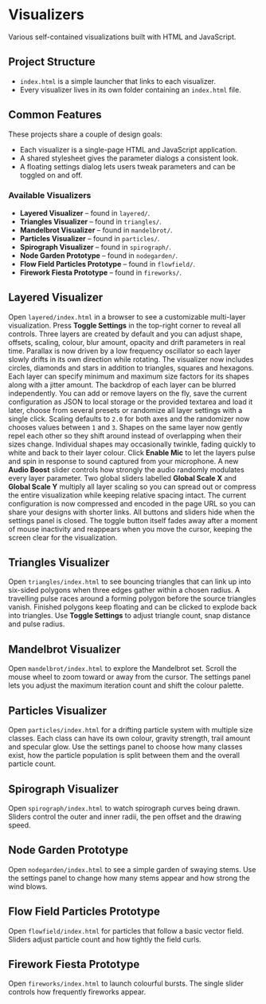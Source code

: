 # Visualizers

Various self-contained visualizations built with HTML and JavaScript.

## Project Structure

- `index.html` is a simple launcher that links to each visualizer.
- Every visualizer lives in its own folder containing an `index.html` file.

## Common Features

These projects share a couple of design goals:

- Each visualizer is a single-page HTML and JavaScript application.
- A shared stylesheet gives the parameter dialogs a consistent look.
- A floating settings dialog lets users tweak parameters and can be toggled on
  and off.

### Available Visualizers

- **Layered Visualizer** – found in `layered/`.
- **Triangles Visualizer** – found in `triangles/`.
- **Mandelbrot Visualizer** – found in `mandelbrot/`.
- **Particles Visualizer** – found in `particles/`.
- **Spirograph Visualizer** – found in `spirograph/`.
- **Node Garden Prototype** – found in `nodegarden/`.
- **Flow Field Particles Prototype** – found in `flowfield/`.
- **Firework Fiesta Prototype** – found in `fireworks/`.

## Layered Visualizer

Open `layered/index.html` in a browser to see a customizable multi-layer
visualization. Press **Toggle Settings** in the top-right corner to reveal
all controls. Three layers are created by default and you can adjust
shape, offsets, scaling, colour, blur amount, opacity and drift parameters in
real time. Parallax is now driven by a low frequency oscillator so each layer
slowly drifts in its own direction while rotating. The visualizer now includes
circles, diamonds and stars in addition to triangles, squares and hexagons.
Each layer can specify minimum and maximum size factors for its shapes along
with a jitter amount. The backdrop of each layer can be blurred independently.
You can add or remove layers on the fly, save the current configuration as JSON
to local storage or the provided textarea and load it later, choose from
several presets or randomize all layer settings with a single click. Scaling
defaults to `2.0` for both axes and the randomizer now chooses values between
`1` and `3`. Shapes on the same layer now gently repel each other so they shift
around instead of overlapping when their sizes change. Individual shapes may
occasionally twinkle, fading quickly to white and back to their layer colour.
Click **Enable Mic** to let the layers pulse and spin in response to sound
captured from your microphone. A new **Audio Boost** slider controls how
strongly the audio randomly modulates every layer parameter. Two global sliders
labelled **Global Scale X** and **Global Scale Y** multiply all layer scaling
so you can spread out or compress the entire visualization while keeping
relative spacing intact.
The current configuration is now compressed and encoded in the page URL so you
can share your designs with shorter links.
All buttons and sliders hide when the settings panel is closed. The toggle
button itself fades away after a moment of mouse inactivity and reappears when
you move the cursor, keeping the screen clear for the visualization.

## Triangles Visualizer

Open `triangles/index.html` to see bouncing triangles that can link up
into six-sided polygons when three edges gather within a chosen radius.
A travelling pulse races around a forming polygon before the source
triangles vanish. Finished polygons keep floating and can be clicked to
explode back into triangles. Use **Toggle Settings** to adjust triangle
count, snap distance and pulse radius.

## Mandelbrot Visualizer

Open `mandelbrot/index.html` to explore the Mandelbrot set. Scroll the mouse
wheel to zoom toward or away from the cursor. The settings panel lets you
adjust the maximum iteration count and shift the colour palette.

## Particles Visualizer

Open `particles/index.html` for a drifting particle system with multiple size
classes. Each class can have its own colour, gravity strength, trail amount and
specular glow. Use the settings panel to choose how many classes exist, how the
particle population is split between them and the overall particle count.

## Spirograph Visualizer

Open `spirograph/index.html` to watch spirograph curves being drawn. Sliders
control the outer and inner radii, the pen offset and the drawing speed.

## Node Garden Prototype

Open `nodegarden/index.html` to see a simple garden of swaying stems. Use the
settings panel to change how many stems appear and how strong the wind blows.

## Flow Field Particles Prototype

Open `flowfield/index.html` for particles that follow a basic vector field.
Sliders adjust particle count and how tightly the field curls.

## Firework Fiesta Prototype

Open `fireworks/index.html` to launch colourful bursts. The single slider
controls how frequently fireworks appear.
